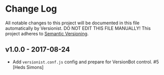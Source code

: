 # Change Log

All notable changes to this project will be documented in this file
automatically by Versionist. DO NOT EDIT THIS FILE MANUALLY!
This project adheres to [Semantic Versioning](http://semver.org/).

## v1.0.0 - 2017-08-24

* Add `versionist.conf.js` config and prepare for VersionBot control. #5 [Heds Simons]


